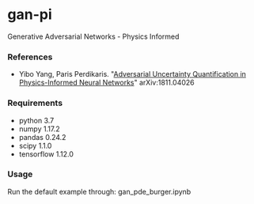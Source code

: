 # gan-pi
Generative Adversarial Networks - Physics Informed

### References

  - Yibo Yang, Paris Perdikaris. "[Adversarial Uncertainty Quantification in Physics-Informed Neural Networks](https://arxiv.org/abs/1811.04026)" arXiv:1811.04026


### Requirements
- python 3.7
- numpy 1.17.2
- pandas 0.24.2
- scipy 1.1.0
- tensorflow 1.12.0

### Usage
Run the default example through: gan_pde_burger.ipynb
